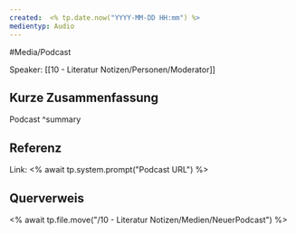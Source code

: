 ```yaml
---
created:  <% tp.date.now("YYYY-MM-DD HH:mm") %>
medientyp: Audio
---
```


#Media/Podcast

Speaker: [[10 - Literatur Notizen/Personen/Moderator]]

## Kurze Zusammenfassung
Podcast ^summary

## Referenz
Link: <% await tp.system.prompt("Podcast URL") %> 

## Querverweis
<% await tp.file.move("/10 - Literatur Notizen/Medien/NeuerPodcast") %>